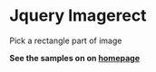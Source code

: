 # Jquery Imagerect

Pick a rectangle part of image

**See the samples on on [homepage](http://zzzhan.github.io/jquery-imagerect/)**


